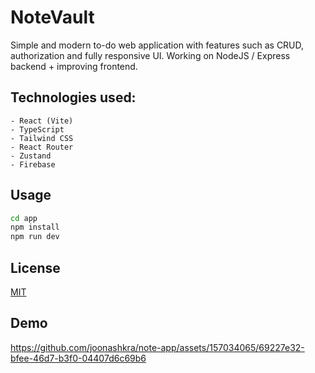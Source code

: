# NoteVault

Simple and modern to-do web application with features such as CRUD, authorization and fully responsive UI.
Working on NodeJS / Express backend + improving frontend.

## Technologies used:
    - React (Vite)
    - TypeScript
    - Tailwind CSS
    - React Router
    - Zustand
    - Firebase

## Usage

```bash
cd app
npm install
npm run dev
```

## License

[MIT](https://choosealicense.com/licenses/mit/)

## Demo

https://github.com/joonashkra/note-app/assets/157034065/69227e32-bfee-46d7-b3f0-04407d6c69b6
